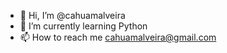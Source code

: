 - 👋 Hi, I’m @cahuamalveira
- 🌱 I’m currently learning Python
- 📫 How to reach me cahuamalveira@gmail.com

